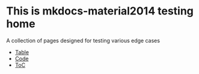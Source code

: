 # This is mkdocs-material2014 testing home

A collection of pages designed for testing various edge cases

- [Table](./table.md)
- [Code](./code.md)
- [ToC](./toc.md)
